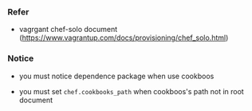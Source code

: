 ### Refer
- vagrgant chef-solo document (https://www.vagrantup.com/docs/provisioning/chef_solo.html)

### Notice
- you must notice dependence package when use cookboos

- you must set `chef.cookbooks_path` when cookboos's path not in root document